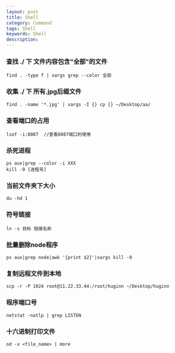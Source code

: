 ```yaml
---  
layout: post  
title: Shell  
category: Command  
tags: Shell  
keywords: Shell  
description: 
---  
```


### 查找 ./ 下 文件内容包含"全部"的文件  
    find . -type f | xargs grep --color 全部  

### 收集 ./ 下 所有.jpg后缀文件  
    find . -name '*.jpg' | xargs -I {} cp {} ~/Desktop/aa/  

### 查看端口的占用  
    lsof -i:8087  //查看8087端口的使用  

### 杀死进程  
    ps aux|grep --color -i XXX  
    kill -9 [进程号]  
        
### 当前文件夹下大小  
    du -hd 1  

### 符号链接  
    ln -s 目标 链接名称

### 批量删除node程序  
    ps aux|grep node|awk '{print $2}'|xargs kill -9
    
### 复制远程文件到本地
    scp -r -P 1024 root@11.22.33.44:/root/huginn ~/Desktop/huginn

### 程序端口号  
    netstat -natlp | grep LISTEN
    
### 十六进制打印文件  
    od -x <file_name> | more
    
    


